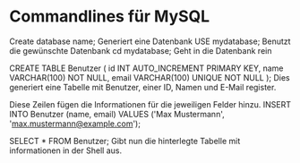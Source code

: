 # Commandlines für MySQL

Create database name;          Generiert eine Datenbank
USE mydatabase;                Benutzt die gewünschte Datenbank
cd mydatabase;                 Geht in die Datenbank rein

CREATE TABLE Benutzer (
    id INT AUTO_INCREMENT PRIMARY KEY,
    name VARCHAR(100) NOT NULL,
    email VARCHAR(100) UNIQUE NOT NULL
);
Dies generiert eine Tabelle mit Benutzer, einer ID, Namen und E-Mail register.


Diese Zeilen fügen die Informationen für die jeweiligen Felder hinzu.
INSERT INTO Benutzer (name, email) VALUES
('Max Mustermann', 'max.mustermann@example.com');


SELECT * FROM Benutzer;             Gibt nun die hinterlegte Tabelle mit informationen in der Shell aus.


